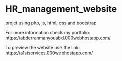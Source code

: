 # HR_management_website

projet using php, js, html, css and bootstrap

For more information check my portfolio: https://abderrahmanyouabd.000webhostapp.com/

To preview the website use the link: https://a1stservices.000webhostapp.com/
